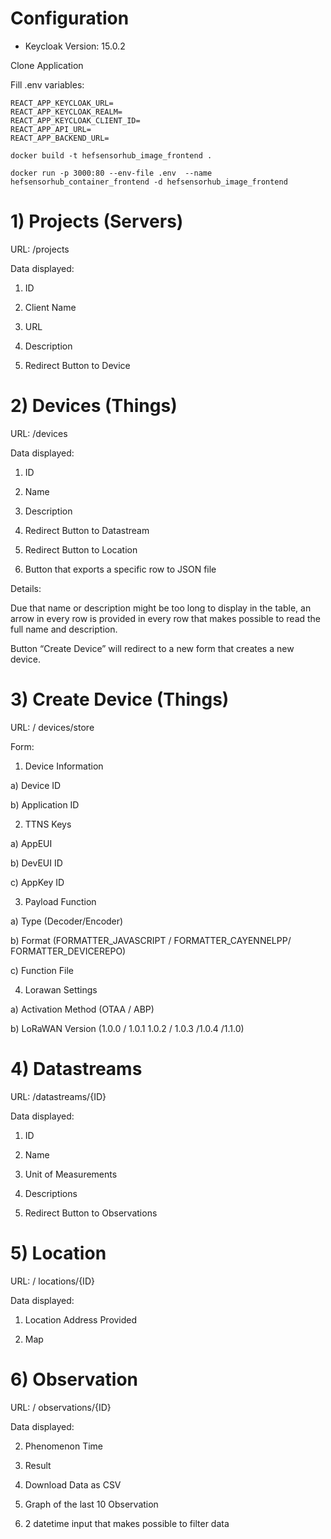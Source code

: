 # Configuration

 - Keycloak Version:  15.0.2


Clone Application



Fill .env variables: 

    REACT_APP_KEYCLOAK_URL=
    REACT_APP_KEYCLOAK_REALM=
    REACT_APP_KEYCLOAK_CLIENT_ID=
    REACT_APP_API_URL=
    REACT_APP_BACKEND_URL=

```docker build -t hefsensorhub_image_frontend .```

```docker run -p 3000:80 --env-file .env  --name hefsensorhub_container_frontend -d hefsensorhub_image_frontend```

# 1) Projects (Servers)

  

URL: /projects

  

Data displayed:

  

1. ID

2. Client Name

3. URL

4. Description

5. Redirect Button to Device

  

# 2) Devices (Things)

  

URL: /devices

  

Data displayed:

  

1. ID

2. Name

3. Description

4. Redirect Button to Datastream

5. Redirect Button to Location

6. Button that exports a specific row to JSON file

  

Details:

Due that name or description might be too long to display in the table, an arrow in every row is provided in every row that makes possible to read the full name and description.

Button “Create Device” will redirect to a new form that creates a new device.

  

# 3) Create Device (Things)

  

URL: / devices/store

  

Form:

  

1. Device Information

a) Device ID

b) Application ID

  

2. TTNS Keys

a) AppEUI

b) DevEUI ID

c) AppKey ID

3. Payload Function

a) Type (Decoder/Encoder)

b) Format (FORMATTER_JAVASCRIPT / FORMATTER_CAYENNELPP/ FORMATTER_DEVICEREPO)

c) Function File

4. Lorawan Settings

a) Activation Method (OTAA / ABP)

b) LoRaWAN Version (1.0.0 / 1.0.1 1.0.2 / 1.0.3 /1.0.4 /1.1.0)

  

# 4) Datastreams

  

URL: /datastreams/{ID}

  

Data displayed:

  

1. ID

2. Name

3. Unit of Measurements

4. Descriptions

5. Redirect Button to Observations

  

# 5) Location

  

URL: / locations/{ID}

  

Data displayed:

  

1. Location Address Provided

2. Map

  
  

# 6) Observation

  

URL: / observations/{ID}

  

Data displayed:

  
  

2. Phenomenon Time

3. Result

4. Download Data as CSV

5. Graph of the last 10 Observation

6. 2 datetime input that makes possible to filter data
